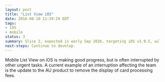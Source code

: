 ```yaml
---
layout: post
title: "List View iOS"
date: 2016-08-10 11:29:29 EDT
tags:
- iOS
- mobile
status: 3
summary: Slice 2, expected in early Sep 2016, targeting iOS v1.9.5, will include resale, VIP, and multiple ticket type support. With this release iOS will be supporting 32% of events on List View.
next-steps: Continue to develop.
---
```


Mobile List View on iOS is making good progress, but is often interrupted by other urgent tasks. A current example of an interruption affecting the team is the update to the AU product to remove the display of card processing fees.
